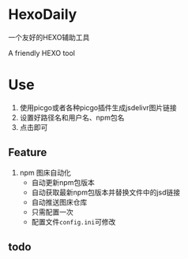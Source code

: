 # HexoDaily

一个友好的HEXO辅助工具

A friendly HEXO tool

# Use

   1. 使用picgo或者各种picgo插件生成jsdelivr图片链接
   2. 设置好路径名和用户名、npm包名
   3. 点击即可

## Feature

1. npm 图床自动化
    - 自动更新npm包版本
    - 自动获取最新npm包版本并替换文件中的jsd链接
    - 自动推送图床仓库
    - 只需配置一次
    - 配置文件`config.ini`可修改

## todo



